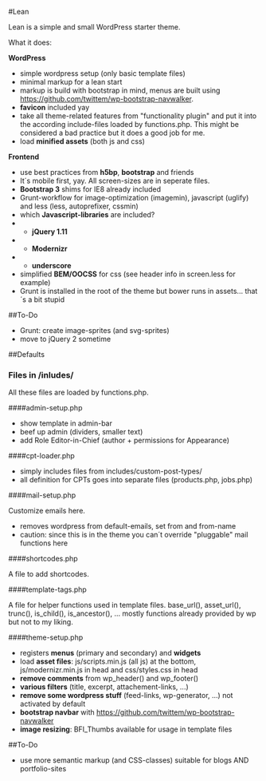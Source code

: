 #Lean

Lean is a simple and small WordPress starter theme.

What it does:

**WordPress**

- simple wordpress setup (only basic template files)
- minimal markup for a lean start
- markup is build with bootstrap in mind, menus are built using  https://github.com/twittem/wp-bootstrap-navwalker.
- **favicon** included yay
- take all theme-related features from "functionality plugin" and put it into the according include-files loaded by functions.php. This might be considered a bad practice but it does a good job for me.
- load **minified assets** (both js and css)

**Frontend**

- use best practices from **h5bp**, **bootstrap** and friends
- It´s mobile first, yay. All screen-sizes are in seperate files.
- **Bootstrap 3** shims for IE8 already included
- Grunt-workflow for image-optimization (imagemin), javascript (uglify) and less (less, autoprefixer, cssmin)
- which **Javascript-libraries** are included?
- -  **jQuery 1.11**
- -  **Modernizr**
- -  **underscore**
- simplified **BEM/OOCSS** for css (see header info in screen.less for example)
- Grunt is installed in the root of the theme but bower runs in assets... that´s a bit stupid


##To-Do

- Grunt: create image-sprites (and svg-sprites)
- move to jQuery 2 sometime

##Defaults

### Files in /inludes/

All these files are loaded by functions.php.

####admin-setup.php

- show template in admin-bar
- beef up admin (dividers, smaller text)
- add Role Editor-in-Chief (author + permissions for Appearance)

####cpt-loader.php

- simply includes files from includes/custom-post-types/
- all definition for CPTs goes into separate files (products.php, jobs.php)

####mail-setup.php

Customize emails here.

- removes wordpress from default-emails, set from and from-name
- caution: since this is in the theme you can´t override "pluggable" mail functions here

####shortcodes.php

A file to add shortcodes.

####template-tags.php

A file for helper functions used in template files. base_url(), asset_url(), trunc(), is_child(), is_ancestor(), ... mostly functions already provided by wp but not to my liking.

####theme-setup.php

- registers **menus** (primary and secondary) and **widgets**
- load **asset files**: js/scripts.min.js (all js) at the bottom, js/modernizr.min.js in head and css/styles.css in head
- **remove comments** from wp_header() and wp_footer()
- **various filters** (title, excerpt, attachement-links, ...)
- **remove some wordpress stuff** (feed-links, wp-generator, ...) not activated by default
- **bootstrap navbar** with https://github.com/twittem/wp-bootstrap-navwalker
- **image resizing**: BFI_Thumbs available for usage in template files

##To-Do

- use more semantic markup (and CSS-classes) suitable for blogs AND portfolio-sites